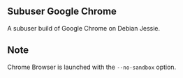 Subuser Google Chrome
---------------------

A subuser build of Google Chrome on Debian Jessie.

## Note

Chrome Browser is launched with the `--no-sandbox` option.
